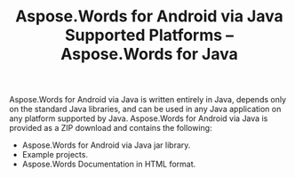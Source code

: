 ﻿---
title: Aspose.Words for Android via Java Supported Platforms – Aspose.Words for Java
articleTitle: Aspose.Words for Android via Java Supported Platforms
linktitle: Aspose.Words for Android via Java Supported Platforms
description: "Aspose.Words for Android via Java Supported Platforms."
type: docs
weight: 20
url: /java/aspose-words-for-android-via-java-supported-platforms/
---

Aspose.Words for Android via Java is written entirely in Java, depends only on the standard Java libraries, and can be used in any Java application on any platform supported by Java. Aspose.Words for Android via Java is provided as a ZIP download and contains the following:

- Aspose.Words for Android via Java jar library.
- Example projects.
- Aspose.Words Documentation in HTML format.







